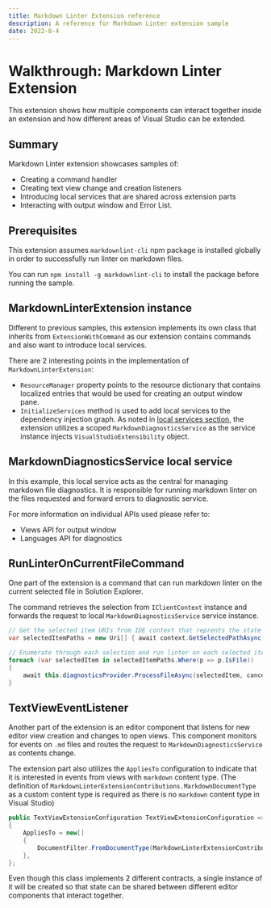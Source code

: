 ```yaml
---
title: Markdown Linter Extension reference
description: A reference for Markdown Linter extension sample
date: 2022-8-4
---
```


# Walkthrough: Markdown Linter Extension

This extension shows how multiple components can interact together inside an extension and how different areas of Visual Studio can be extended.

## Summary

Markdown Linter extension showcases samples of:

* Creating a command handler
* Creating text view change and creation listeners
* Introducing local services that are shared across extension parts
* Interacting with output window and Error List.

## Prerequisites

This extension assumes `markdownlint-cli` npm package is installed globally in order to successfully run linter on markdown files.

You can run `npm install -g markdownlint-cli` to install the package before running the sample.

## MarkdownLinterExtension instance

Different to previous samples, this extension implements its own class that inherits from `ExtensionWithCommand` as our extension contains commands and also want to introduce local services.

There are 2 interesting points in the implementation of `MarkdownLinterExtension`:

* `ResourceManager` property points to the resource dictionary that contains localized entries that would be used for creating an output window pane.
* `InitializeServices` method is used to add local services to the dependency injection graph. As noted in [local services section](../inside-the-sdk/extension-anatomy.md/#local-extension-services), the extension utilizes a scoped `MarkdownDiagnosticsService` as the service instance injects `VisualStudioExtensibility` object.

## MarkdownDiagnosticsService local service

In this example, this local service acts as the central for managing markdown file diagnostics. It is responsible for running markdown linter on the files requested and forward errors to diagnostic service.

For more information on individual APIs used please refer to:

* Views API for output window
* Languages API for diagnostics

## RunLinterOnCurrentFileCommand

One part of the extension is a command that can run markdown linter on the current selected file in Solution Explorer.

The command retrieves the selection from `IClientContext` instance and forwards the request to local `MarkdownDiagnosticsService` service instance.

```csharp
// Get the selected item URIs from IDE context that reprents the state when command was executed.
var selectedItemPaths = new Uri[] { await context.GetSelectedPathAsync(cancellationToken) };

// Enumerate through each selection and run linter on each selected item.
foreach (var selectedItem in selectedItemPaths.Where(p => p.IsFile))
{
    await this.diagnosticsProvider.ProcessFileAsync(selectedItem, cancellationToken);
}
```

## TextViewEventListener

Another part of the extension is an editor component that listens for new editor view creation and changes to open views. This component monitors for events on `.md` files and routes the request to `MarkdownDiagnosticsService` as contents change.

The extension part also utilizes the `AppliesTo` configuration to indicate that it is interested in events from views with `markdown` content type. (The definition of `MarkdownLinterExtensionContributions.MarkdownDocumentType` as a custom content type is required as there is no `markdown` content type in Visual Studio)

```csharp
public TextViewExtensionConfiguration TextViewExtensionConfiguration => new()
{
    AppliesTo = new[]
    {
        DocumentFilter.FromDocumentType(MarkdownLinterExtensionContributions.MarkdownDocumentType),
    },
};
```

Even though this class implements 2 different contracts, a single instance of it will be created so that state can be shared between different editor components that interact together.
